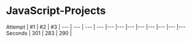 # JavaScript-Projects

Attempt | #1 | #2 | #3 | 
--- | --- | --- | --- |--- |--- |--- |--- |--- |--- |--- |---
Seconds | 301 | 283 | 290 | 

